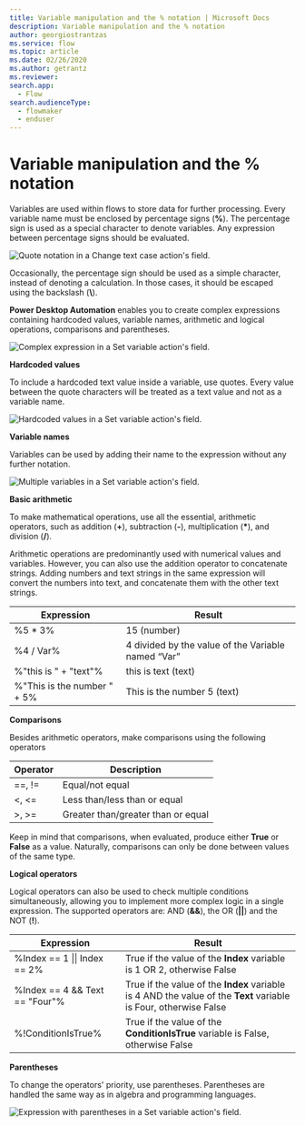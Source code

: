 ```yaml
---
title: Variable manipulation and the % notation | Microsoft Docs
description: Variable manipulation and the % notation
author: georgiostrantzas
ms.service: flow
ms.topic: article
ms.date: 02/26/2020
ms.author: getrantz
ms.reviewer:
search.app: 
  - Flow
search.audienceType: 
  - flowmaker
  - enduser
---
```


# Variable manipulation and the % notation

Variables are used within flows to store data for further processing. Every variable name must be enclosed by percentage signs (**%**). The percentage sign is used as a special character to denote variables. Any expression between percentage signs should be evaluated.

![Quote notation in a Change text case action's field.](../media/variable-manipulation/quote-notation.png)

Occasionally, the percentage sign should be used as a simple character, instead of denoting a calculation. In those cases, it should be escaped using the backslash (**\\**).

**Power Desktop Automation** enables you to create complex expressions containing hardcoded values, variable names, arithmetic and logical operations, comparisons and parentheses.

![Complex expression in a Set variable action's field.](../media/variable-manipulation/expression.png)

**Hardcoded values**

To include a hardcoded text value inside a variable, use quotes. Every value between the quote characters will be treated as a text value and not as a variable name.

![Hardcoded values in a Set variable action's field.](../media/variable-manipulation/hardcoded-values.png)

**Variable names**

Variables can be used by adding their name to the expression without any further notation.

![Multiple variables in a Set variable action's field.](../media/variable-manipulation/variables-names.png)

**Basic arithmetic**

To make mathematical operations, use all the essential, arithmetic operators, such as addition (**+**), subtraction (**-**), multiplication (**\***), and division (**/**).

Arithmetic operations are predominantly used with numerical values and variables. However, you can also use the addition operator to concatenate strings. Adding numbers and text strings in the same expression will convert the numbers into text, and concatenate them with the other text strings.

| Expression                  | Result                                              |
|-----------------------------|-----------------------------------------------------|
| %5 * 3%                     | 15 (number)                                         |
| %4 / Var%                   | 4 divided by the value of the Variable named “Var”  |
| %"this is " + "text"%       | this is text (text)                                 |
| %"This is the number " + 5% | This is the number 5 (text)                         |

**Comparisons**

Besides arithmetic operators, make comparisons using the following operators

| Operator | Description                        |
|--------- |------------------------------------|
| ==, !=   | Equal/not equal                    |
| <, <=    | Less than/less than or equal       |
| >, >=    | Greater than/greater than or equal |

Keep in mind that comparisons, when evaluated, produce either **True** or **False** as a value. Naturally, comparisons can only be done between values of the same type.

**Logical operators**

Logical operators can also be used to check multiple conditions simultaneously, allowing you to implement more complex logic in a single expression. The supported operators are: AND (**&&**), the OR (**||**) and the NOT (**!**). 

| Expression                     | Result                                                                                                           |
|--------------------------------|------------------------------------------------------------------------------------------------------------------|
| %Index == 1 \|\| Index == 2%     | True if the value of the **Index** variable is 1 OR 2, otherwise False                                           |
| %Index == 4 && Text == "Four"% | True if the value of the **Index** variable is 4 AND the value of the **Text** variable is Four, otherwise False |
| %!ConditionIsTrue%             | True if the value of the **ConditionIsTrue** variable is False, otherwise False                                  |

**Parentheses**

To change the operators' priority, use parentheses. Parentheses are handled the same way as in algebra and programming languages.

![Expression with parentheses in a Set variable action's field.](../media/variable-manipulation/parentheses.png)